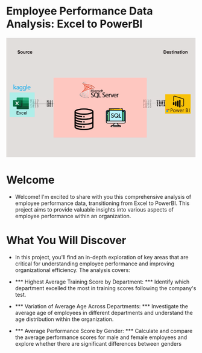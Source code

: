 # Employee Performance Data Analysis: Excel to PowerBI

![excel-to-powerbi-image](assets/images/Kaggle_to_powerbi.png)


# Welcome

 - Welcome! I'm excited to share with you this comprehensive analysis of employee performance data, transitioning from Excel to PowerBI. This project aims to provide valuable insights into various aspects of employee performance within an organization.

# What You Will Discover

 - In this project, you'll find an in-depth exploration of key areas that are critical for understanding employee performance and improving organizational efficiency. The analysis covers:

  - *** Highest Average Training Score by Department: *** Identify which department excelled the most in training scores following the company's test.
  - *** Variation of Average Age Across Departments: *** Investigate the average age of employees in different departments and understand the age distribution within the organization.
  - *** Average Performance Score by Gender: *** Calculate and compare the average performance scores for male and female employees and explore whether there are significant differences between genders 
